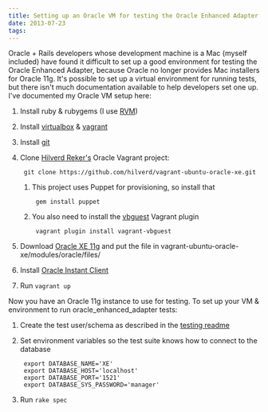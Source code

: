 ```yaml
---
title: Setting up an Oracle VM for testing the Oracle Enhanced Adapter
date: 2013-07-23
tags:
---
```


Oracle + Rails developers whose development machine is a Mac (myself included) have found it difficult to set up a good environment for testing the Oracle Enhanced Adapter, because Oracle no longer provides Mac installers for Oracle 11g.  It's possible to set up a virtual environment for running tests, but there isn't much documentation available to help developers set one up.  I've documented my Oracle VM setup here:

1. Install ruby & rubygems (I use [RVM](http://rvm.io/rvm/install))

2. Install [virtualbox](https://www.virtualbox.org/) & [vagrant](http://www.vagrantup.com/)

3. Install [git](http://git-scm.com/book/en/Getting-Started-Installing-Git)

4. Clone [Hilverd Reker's](https://github.com/hilverd) Oracle Vagrant project:

        git clone https://github.com/hilverd/vagrant-ubuntu-oracle-xe.git

    1. This project uses Puppet for provisioning, so install that

            gem install puppet

    2. You also need to install the [vbguest](https://github.com/dotless-de/vagrant-vbguest) Vagrant plugin

            vagrant plugin install vagrant-vbguest

5. Download [Oracle XE 11g](http://www.oracle.com/technetwork/products/express-edition/downloads/index.html) and put the file in vagrant-ubuntu-oracle-xe/modules/oracle/files/

6. Install [Oracle Instant Client](http://www.oracle.com/technetwork/database/features/instant-client/index-097480.html)

7. Run `vagrant up`

Now you have an Oracle 11g instance to use for testing.  To set up your VM & environment to run oracle_enhanced_adapter tests:

1. Create the test user/schema as described in the [testing readme](https://github.com/rsim/oracle-enhanced/blob/master/RUNNING_TESTS.md#running-tests)

2. Set environment variables so the test suite knows how to connect to the database

        export DATABASE_NAME='XE'
        export DATABASE_HOST='localhost'
        export DATABASE_PORT='1521'
        export DATABASE_SYS_PASSWORD='manager'

3.  Run `rake spec`